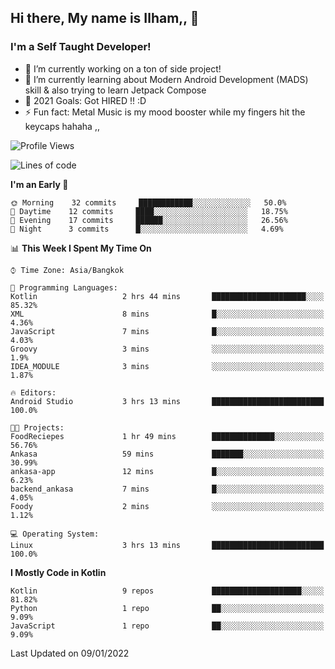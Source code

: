 ## Hi there, My name is Ilham,, 👋


### I'm a Self Taught Developer!
- 🔭 I’m currently working on a ton of side project!
- 🌱 I’m currently learning about Modern Android Development (MADS) skill & also trying to learn Jetpack Compose
- 🥅 2021 Goals: Got HIRED !! :D
- ⚡ Fun fact: Metal Music is my mood booster while my fingers hit the keycaps hahaha  ,,



<!--START_SECTION:waka-->
![Profile Views](http://img.shields.io/badge/Profile%20Views-0-blue)

![Lines of code](https://img.shields.io/badge/From%20Hello%20World%20I%27ve%20Written-379%20Thousand%20lines%20of%20code-blue)

**I'm an Early 🐤** 

```text
🌞 Morning    32 commits     ████████████░░░░░░░░░░░░░   50.0% 
🌆 Daytime    12 commits     ████░░░░░░░░░░░░░░░░░░░░░   18.75% 
🌃 Evening    17 commits     ██████░░░░░░░░░░░░░░░░░░░   26.56% 
🌙 Night      3 commits      █░░░░░░░░░░░░░░░░░░░░░░░░   4.69%

```


📊 **This Week I Spent My Time On** 

```text
⌚︎ Time Zone: Asia/Bangkok

💬 Programming Languages: 
Kotlin                   2 hrs 44 mins       █████████████████████░░░░   85.32% 
XML                      8 mins              █░░░░░░░░░░░░░░░░░░░░░░░░   4.36% 
JavaScript               7 mins              █░░░░░░░░░░░░░░░░░░░░░░░░   4.03% 
Groovy                   3 mins              ░░░░░░░░░░░░░░░░░░░░░░░░░   1.9% 
IDEA_MODULE              3 mins              ░░░░░░░░░░░░░░░░░░░░░░░░░   1.87%

🔥 Editors: 
Android Studio           3 hrs 13 mins       █████████████████████████   100.0%

🐱‍💻 Projects: 
FoodReciepes             1 hr 49 mins        ██████████████░░░░░░░░░░░   56.76% 
Ankasa                   59 mins             ███████░░░░░░░░░░░░░░░░░░   30.99% 
ankasa-app               12 mins             █░░░░░░░░░░░░░░░░░░░░░░░░   6.23% 
backend_ankasa           7 mins              █░░░░░░░░░░░░░░░░░░░░░░░░   4.05% 
Foody                    2 mins              ░░░░░░░░░░░░░░░░░░░░░░░░░   1.12%

💻 Operating System: 
Linux                    3 hrs 13 mins       █████████████████████████   100.0%

```

**I Mostly Code in Kotlin** 

```text
Kotlin                   9 repos             ████████████████████░░░░░   81.82% 
Python                   1 repo              ██░░░░░░░░░░░░░░░░░░░░░░░   9.09% 
JavaScript               1 repo              ██░░░░░░░░░░░░░░░░░░░░░░░   9.09%

```



 Last Updated on 09/01/2022
<!--END_SECTION:waka-->
